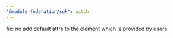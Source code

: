 ```yaml
---
'@module-federation/sdk': patch
---
```


fix: no add default attrs to the element which is provided by users
